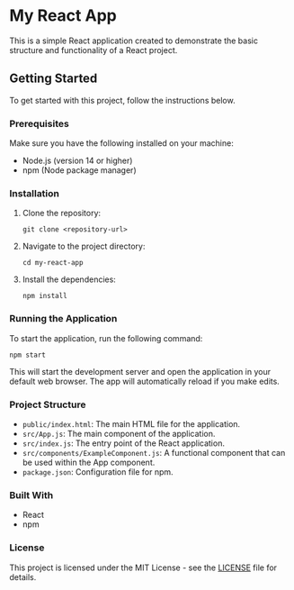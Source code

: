 # My React App

This is a simple React application created to demonstrate the basic structure and functionality of a React project.

## Getting Started

To get started with this project, follow the instructions below.

### Prerequisites

Make sure you have the following installed on your machine:

- Node.js (version 14 or higher)
- npm (Node package manager)

### Installation

1. Clone the repository:

   ```
   git clone <repository-url>
   ```

2. Navigate to the project directory:

   ```
   cd my-react-app
   ```

3. Install the dependencies:

   ```
   npm install
   ```

### Running the Application

To start the application, run the following command:

```
npm start
```

This will start the development server and open the application in your default web browser. The app will automatically reload if you make edits.

### Project Structure

- `public/index.html`: The main HTML file for the application.
- `src/App.js`: The main component of the application.
- `src/index.js`: The entry point of the React application.
- `src/components/ExampleComponent.js`: A functional component that can be used within the App component.
- `package.json`: Configuration file for npm.

### Built With

- React
- npm

### License

This project is licensed under the MIT License - see the [LICENSE](LICENSE) file for details.